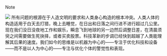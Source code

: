 

> [!NOTE]
> ![](99%20Blogs/LynnBlog/docs/Readings/Mental%20Health/f1c7dae102eba1b2ca2bae213d0529b5_MD5.png)
> 所有问题的根源在于人造文明的要求和人类身心构造的根本冲突。人类人体的构造适用于白天去打猎，晚上去睡觉，在日出和日落之间行进不进行超过几公里。现在我们没日没夜地工作和娱乐，瞬息飞到地球的另一边然后调整日差，在清晨须臾之间需要做生死抉择，或者买卖股票。科技革新的步调已经快到超越了人类能理解其后果的速度。我们如今的思维是以机器为中心的——专注于优化科技和设备——而不是以人为中心的——专注与优化个体的警觉性和表现。

